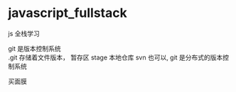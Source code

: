 # javascript_fullstack
js 全栈学习

git 是版本控制系统  
 .git 存储着文件版本， 暂存区 stage  本地仓库 
svn 也可以,
git 是分布式的版本控制系统

买面膜
